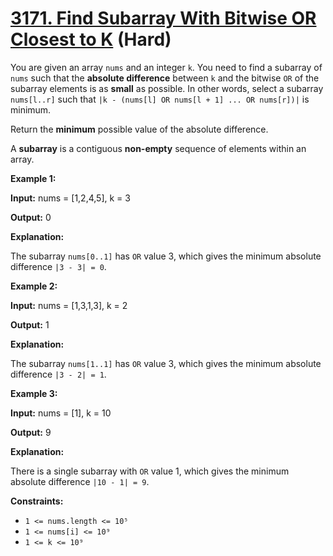 # [3171. Find Subarray With Bitwise OR Closest to K][link] (Hard)

[link]: https://leetcode.cn/problems/find-subarray-with-bitwise-or-closest-to-k/

You are given an array `nums` and an integer `k`. You need to find a subarray of `nums` such that
the **absolute difference** between `k` and the bitwise `OR` of the subarray elements is as
**small** as possible. In other words, select a subarray `nums[l..r]` such that `|k - (nums[l] OR
nums[l + 1] ... OR nums[r])|` is minimum.

Return the **minimum** possible value of the absolute difference.

A **subarray** is a contiguous **non-empty** sequence of elements within an array.

**Example 1:**

**Input:** nums = \[1,2,4,5\], k = 3

**Output:** 0

**Explanation:**

The subarray `nums[0..1]` has `OR` value 3, which gives the minimum absolute difference `|3 - 3| =
0`.

**Example 2:**

**Input:** nums = \[1,3,1,3\], k = 2

**Output:** 1

**Explanation:**

The subarray `nums[1..1]` has `OR` value 3, which gives the minimum absolute difference `|3 - 2| =
1`.

**Example 3:**

**Input:** nums = \[1\], k = 10

**Output:** 9

**Explanation:**

There is a single subarray with `OR` value 1, which gives the minimum absolute difference `|10 - 1| =
9`.

**Constraints:**

- `1 <= nums.length <= 10⁵`
- `1 <= nums[i] <= 10⁹`
- `1 <= k <= 10⁹`
